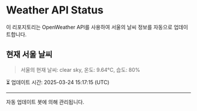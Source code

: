 
# Weather API Status

이 리포지토리는 OpenWeather API를 사용하여 서울의 날씨 정보를 자동으로 업데이트합니다.

## 현재 서울 날씨
> 서울의 현재 날씨: clear sky, 온도: 9.64°C, 습도: 80%

⏳ 업데이트 시간: 2025-03-24 15:17:15 (UTC)

---
자동 업데이트 봇에 의해 관리됩니다.
